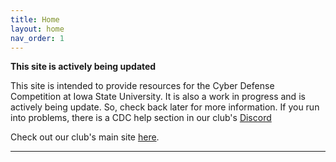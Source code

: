 ```yaml
---
title: Home
layout: home
nav_order: 1
---
```


**This site is actively being updated**

This site is intended to provide resources for the Cyber Defense Competition at Iowa State University. It is also a work in progress and is actively being update. So, check back later for more information. If you run into problems, there is a CDC help section in our club's [Discord](https://discord.gg/3xxec7V5zN)

Check out our club's main site [here](https://iasg.github.io).

----
